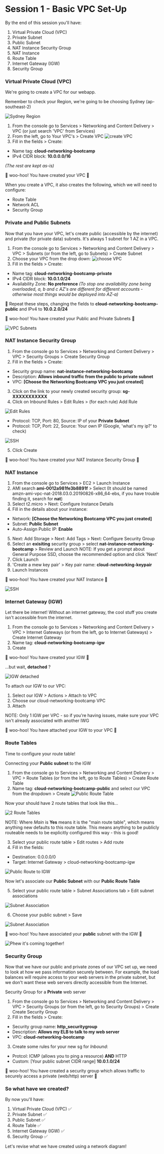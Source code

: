 
# Session 1 - Basic VPC Set-Up

By the end of this session you'll have:
  1. Virtual Private Cloud (VPC)
  2. Private Subnet
  3. Public Subnet
  4. NAT Instance Security Group
  5. NAT Instance
  6. Route Table
  7. Internet Gateway (IGW)
  8. Security Group

  ### Virtual Private Cloud (VPC)
  We're going to create a VPC for our webapp.

  Remember to check your Region, we're going to be choosing Sydney (ap-southeast-2)

![Sydney Region](images/1-region.png)


  1. From the console go to Services > Networking and Content Delivery > VPC (or just search 'VPC' from Services)
  2. From the left, go to Your VPC's > Create VPC
  ![create VPC](images/2-create-vpc.png)
  3. Fill in the fields > Create:
  - Name tag: __cloud-networking-bootcamp__
  - IPv4 CIDR block: __10.0.0.0/16__

*(The rest are kept as-is)*

  🌈 woo-hoo! You have created your VPC 🌈

When you create a VPC, it also creates the following, which we will need to configure:
- Route Table
- Network ACL
- Security Group

### Private and Public Subnets
Now that you have your VPC, let's create public (accessible by the internet) and private (for private data) subnets. It's always 1 subnet for 1 AZ in a VPC.

  1. From the console go to Services > Networking and Content Delivery > VPC > Subnets (or from the left, go to Subnets) > Create Subnet
  2. Choose your VPC from the drop down:
  ![choose VPC](images/3-subnet-creation.png)
  3. Fill in the fields > Create:
  - Name tag: __cloud-networking-bootcamp-private__
  - IPv4 CIDR block: __10.0.1.0/24__
  - Availability Zone: __No preference__ 
  *(To stop one availability zone being overloaded, a, b and c AZ's are different for different accounts - otherwise most things would be deployed into AZ-a)*

  🔁 Repeat these steps, changing the fields to __cloud-networking-bootcamp-public__ and IPv4 to __10.0.2.0/24__

  🌈 woo-hoo! You have created your Public and Private Subnets 🌈

  ![VPC Subnets](images/vpc_subnets.png)


### NAT Instance Security Group

1. From the console go to Services > Networking and Content Delivery > VPC > Security Groups > Create Security Group
2. Fill in the fields > Create:
- Security group name: __nat-instance-networking-bootcamp__
- Description: __Allows inbound traffic from the public to private subnet__
- VPC: __[Choose the Networking Bootcamp VPC you just created]__
3. Click on the link to your newly created security group: __sg-XXXXXXXXXXX__
4. Click on Inbound Rules > Edit Rules > (for each rule) Add Rule

![Edit Rules](images/edit_rules.png)

- Protocol: TCP, Port: 80, Source: IP of your __Private Subnet__
- Protocol: TCP, Port: 22, Source: Your own IP (Google, 'what's my ip?' to check)

![SSH](images/ssh_your_ip.png)

5. Click Create

  🌈 woo-hoo! You have created your NAT Instance Security Group  🌈

### NAT Instance

1. From the console go to Services > EC2 > Launch Instance
2. AMI search __ami-0012a981fe3b8891f__ > Select (It should be named amzn-ami-vpc-nat-2018.03.0.20190826-x86_64-ebs, if you have trouble finding it, search for __nat__)
3. Select t2.micro > Next: Configure Instance Details
4. Fill in the details about your instance:
- Network: __[Choose the Networking Bootcamp VPC you just created]__ 
- Subnet: __Public Subnet__
- Auto-Assign Public IP: __Enable__
5. Next: Add Storage > Next: Add Tags > Next: Configure Security Group
6. Select an __exisiting__ security group > select __nat-instance-networking-bootcamp__ > Review and Launch
NOTE: If you get a prompt about General Purpose SSD, choose the recommended option and click 'Next'
7. Click Launch
8. 'Create a mew key pair' > Key pair name: __cloud-networking-keypair__
9. Launch Instances

  🌈 woo-hoo! You have created your NAT Instance  🌈

![SSH](images/NAT.png)


### Internet Gateway (IGW)
Let there be internet! Without an internet gateway, the cool stuff you create isn't accessible from the internet.

1. From the console go to Services > Networking and Content Delivery > VPC > Internet Gateways (or from the left, go to Internet Gateways) > Create Internet Gateway
2. Name tag: __cloud-networking-bootcamp-igw__
3. Create

  🌈 woo-hoo! You have created your IGW 🌈

...but wait, __detached__ ?

![IGW detached](images/6-igw-detached.png)

To attach our IGW to our VPC:
1. Select our IGW > Actions > Attach to VPC
2. Choose our cloud-networking-bootcamp VPC
3. Attach

NOTE: Only 1 IGW per VPC - so if you're having issues, make sure your VPC isn't already associated with another IWG

  🌈 woo-hoo! You have attached your IGW to your VPC 🌈

### Route Tables
Time to configure your route table!

Connecting your __Public subnet__ to the IGW
1. From the console go to Services > Networking and Content Delivery > VPC > Route Tables (or from the left, go to Route Tables) > Create Route Table
2. Name tag: __cloud-networking-bootcamp-public__ and select our VPC from the dropdown > Create
![Public Route Table](images/7-public-route-table.png)

Now your should have 2 route tables that look like this...

![2 Route Tables](images/8-2-route-tables.png)

NOTE: Where *Main* is __Yes__ means it is the "main route table", which means anything new defaults to this route table. This means anything to be publicly routeable needs to be explicitly configured this way - this is good!

3. Select your public route table > Edit routes > Add route
4. Fill in the fields: 
  - Destination: 0.0.0.0/0
  - Target: Internet Gateway > cloud-networking-bootcamp-igw


![Public Route to IGW](images/9-public-route-to-internet.png)

Now let's associate our __Public Subnet__ with our __Public Route Table__

5. Select your public route table > Subnet Associations tab > Edit subnet associations

![Subnet Association](images/10-subnet-association.png)

6. Choose your public subnet > Save

![Subnet Association](images/11-associated-subnet.png)


  🌈 woo-hoo! You have associated your __public__ subnet with the IGW 🌈


![Phew it's coming together!](images/route_tables_igw.png)


### Security Group
Now that we have our public and private zones of our VPC set up, we need to look at how we pass information securely between. For example, the load balances will require access to your web servers in the private subnet, but we don't want these web servers directly accessible from the Internet.

Security Group for a __Private__ web server
1. From the console go to Services > Networking and Content Delivery > VPC > Security Groups (or from the left, go to Security Groups) > Create Create Security Group
2. Fill in the fields > Create:

  - Security group name: __http_securitygroup__
  - Description: __Allows my ELB to talk to my web server__
  - VPC: __cloud-networking-bootcamp__

3. Create some rules for your new sg for *Inbound*:
  - Protcol: ICMP (allows you to ping a resource) __AND__ HTTP
  - Custom: [Your public subnet CIDR range] __10.0.1.0/24__

  🌈 woo-hoo! You have created a security group which allows traffic to securely access a private (web/http) server 🌈



### So what have we created?
By now you'll have:
  1. Virtual Private Cloud (VPC) ✅
  2. Private Subnet ✅
  3. Public Subnet ✅
  4. Route Table ✅
  5. Internet Gateway (IGW) ✅
  6. Security Group ✅

Let's revise what we have created using a network diagram!































